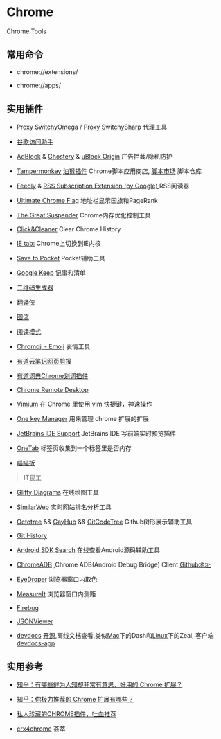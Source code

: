 # Chrome
Chrome Tools


## 常用命令

- chrome://extensions/

- chrome://apps/

## 实用插件

- [Proxy SwitchyOmega](https://github.com/FelisCatus/SwitchyOmega) / [Proxy SwitchySharp](http://www.samabox.com/projects/chrome/switchy)  代理工具

- [谷歌访问助手](http://www.ggfwzs.com/)

- [AdBlock](https://adblockplus.org/) & [Ghostery](https://www.ghostery.com/) & [uBlock Origin](https://www.ublock.org/) 广告拦截/隐私防护

- [Tampermonkey](https://chrome.google.com/webstore/detail/tampermonkey/dhdgffkkebhmkfjojejmpbldmpobfkfo) [油猴插件]( http://tampermonkey.net/ )  Chrome脚本应用商店, [脚本市场](https://greasyfork.org/zh-CN/scripts)  脚本仓库  

- [Feedly](https://feedly.com/i/welcome) & [RSS Subscription Extension (by Google) ](https://chrome.google.com/webstore/detail/rss-subscription-extensio/nlbjncdgjeocebhnmkbbbdekmmmcbfjd)  RSS阅读器

- [Ultimate Chrome Flag](http://c7sky.com/chrome-flag-lite.html) 地址栏显示国旗和PageRank

- [The Great Suspender](https://chrome.google.com/webstore/detail/the-great-suspender/klbibkeccnjlkjkiokjodocebajanakg) Chrome内存优化控制工具

- [Click&Cleaner](https://www.hotcleaner.com/index.html ) Clear Chrome History

- [IE tab:](https://chrome.google.com/webstore/detail/ie-tab/hehijbfgiekmjfkfjpbkbammjbdenadd)  Chrome上切换到IE内核

- [Save to Pocket](https://getpocket.com/)  Pocket辅助工具

- [Google Keep](https://keep.google.com)  记事和清单

- [二维码生成器](http://t.cn/Ei3aeZ9)

- [翻译侠](http://t.cn/Ei3aHGA)

- [图流](http://t.cn/Ei3aCxU)

- [阅读模式](http://t.cn/RNiFaDw)

- [Chromoji - Emoji](http://t.cn/RhBrefI) 表情工具

- [有道云笔记网页剪报](http://note.youdao.com/)

- [有道词典Chrome划词插件](http://cidian.youdao.com/chromeplus/)

- [Chrome Remote Desktop](https://support.google.com/chrome/answer/1649523?hl=en) 

- [Vimium](https://github.com/philc/vimium) 在 Chrome 里使用 vim 快捷键，神速操作

- [One key Manager](https://chrome.google.com/webstore/detail/%E4%B8%80%E9%94%AE%E7%AE%A1%E7%90%86/kfjmkgngkgpgjdoealkmmajmmhpnffoj) 用来管理 chrome 扩展的扩展

- [JetBrains IDE Support](https://chrome.google.com/webstore/detail/jetbrains-ide-support/hmhgeddbohgjknpmjagkdomcpobmllji) JetBrains IDE 写前端实时预览插件

- [OneTab](https://chrome.google.com/webstore/detail/onetab/chphlpgkkbolifaimnlloiipkdnihall) 标签页收集到一个标签里是否内存

- [喵喵折](http://t.cn/EJVAtu9)

> IT民工

- [Gliffy Diagrams](https://www.gliffy.com/)  在线绘图工具

- [SimilarWeb](https://www.similarweb.com/) 实时网站排名分析工具

- [Octotree](https://github.com/buunguyen/octotree/) && [GayHub](https://github.com/jawil/GayHub) &&  [GitCodeTree](https://gitee.com/inu1255/GitCodeTree)  Github树形展示辅助工具      

- [Git History](http://t.cn/Ei3S5Dk)

- [Android SDK Search](https://github.com/romannurik/AndroidSDKSearchExtension)  在线查看Android源码辅助工具

- [ChromeADB](https://chrome.google.com/webstore/detail/chromeadb/fhdoijgfljahinnpbolfdimpcfoicmnm?hl=zh-CN) ,Chrome ADB(Android Debug Bridge) Client  [Github地址](https://github.com/importre/chromeadb) 

- [EyeDroper](https://chrome.google.com/webstore/detail/eye-dropper/hmdcmlfkchdmnmnmheododdhjedfccka)  浏览器窗口内取色

- [MeasureIt](https://chrome.google.com/webstore/detail/measureit/aonjhmdcgbgikgjapjckfkefpphjpgma)  浏览器窗口内测距  

- [Firebug](https://chrome.google.com/webstore/detail/firebug-lite-for-google-c/bmagokdooijbeehmkpknfglimnifench)  

- [JSONViewer](https://github.com/oppoic/JSONViewer/) 

- [devdocs](http://devdocs.io/) [开源](https://github.com/Thibaut/devdocs),离线文档查看,类似[Mac](https://github.com/skyseraph/Soft-Tools/blob/master/docs/Mac.md)下的Dash和[Linux](https://github.com/skyseraph/Soft-Tools/blob/master/docs/Linux.md)下的Zeal, 客户端[devdocs-app](https://github.com/egoist/devdocs-app)


## 实用参考  

- [知乎：有哪些鲜为人知却非常有意思、好用的 Chrome 扩展？](https://www.zhihu.com/question/23228162)

- [知乎：你极力推荐的 Chrome 扩展有哪些？](https://www.zhihu.com/question/19594682/)

- [私人珍藏的CHROME插件，吐血推荐](http://stormzhang.com/devtools/2016/01/15/google-chrome-extension/)

- [crx4chrome](https://www.crx4chrome.com/) 荟萃



